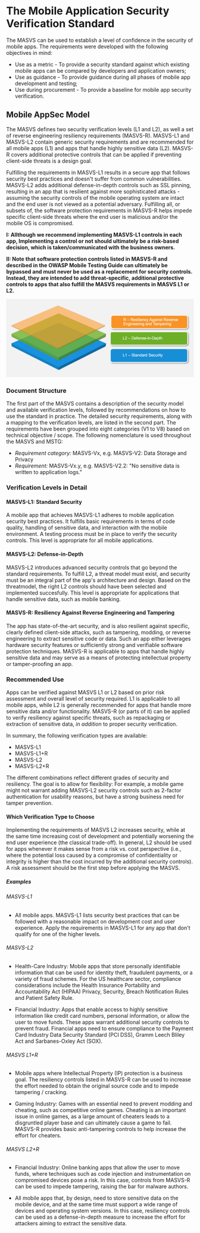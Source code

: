 # The Mobile Application Security Verification Standard

The MASVS can be used to establish a level of confidence in the security of mobile apps. The requirements were developed with the following objectives in mind:

- Use as a metric - To provide a security standard against which existing mobile apps can be compared by developers and application owners;
- Use as guidance - To provide guidance during all phases of mobile app development and testing;
- Use during procurement - To provide a baseline for mobile app security verification.

## Mobile AppSec Model

The MASVS defines two security verification levels (L1 and L2), as well a set of reverse engineering resiliency requirements (MASVS-R). MASVS-L1 and MASVS-L2 contain generic security requirements and are recommended for all mobile apps (L1) and apps that handle highly sensitive data (L2). MASVS-R covers additional protective controls that can be applied if preventing client-side threats is a design goal.

Fulfilling the requirements in MASVS-L1 results in a secure app that follows security best practices and doesn't suffer from common vulnerabilities. MASVS-L2 adds additional defense-in-depth controls such as SSL pinning, resulting in an app that is resilient against more sophisticated attacks - assuming the security controls of the mobile operating system are intact and the end user is not viewed as a potential adversary. Fulfilling all, or subsets of, the software protection requirements in MASVS-R helps impede specific client-side threats where the end user is malicious and/or the mobile OS is compromised.

**I: Allthough we recommend implementing MASVS-L1 controls in each app, Implementing a control or not should ultimately be a risk-based decision, which is taken/communicated with the business owners.**

**II: Note that software protection controls listed in MASVS-R and described in the OWASP Mobile Testing Guide can ultimately be bypassed and must never be used as a replacement for security controls. Instead, they are intended to add threat-specific, additional protective controls to apps that also fulfill the MASVS requirements in MASVS L1 or L2.**

![Verification Levels](images/masvs-levels-new.jpg)

### Document Structure

The first part of the MASVS contains a description of the security model and available verification levels, followed by recommendations on how to use the standard in practice. The detailed security requirements, along with a mapping to the verification levels, are listed in the second part. The requirements have been grouped into eight categories (V1 to V8) based on technical objective / scope. The following nomenclature is used throughout the MASVS and MSTG:

- *Requirement category:* MASVS-Vx, e.g. MASVS-V2: Data Storage and Privacy
- *Requirement:* MASVS-Vx.y, e.g. MASVS-V2.2: "No sensitive data is written to application logs."  

### Verification Levels in Detail

#### MASVS-L1: Standard Security

A mobile app that achieves MASVS-L1 adheres to mobile application security best practices. It fulfills basic requirements in terms of code quality, handling of sensitive data, and interaction with the mobile environment. A testing process must be in place to verify the security controls. This level is appropriate for all mobile applications.

#### MASVS-L2: Defense-in-Depth

MASVS-L2 introduces advanced security controls that go beyond the standard requirements. To fulfill L2, a threat model must exist, and security must be an integral part of the app's architecture and design. Based on the threatmodel, the right L2 controls should have been selected and implemented succesfully. This level is appropriate for applications that handle sensitive data, such as mobile banking.

#### MASVS-R: Resiliency Against Reverse Engineering and Tampering

The app has state-of-the-art security, and is also resilient against specific, clearly defined client-side attacks, such as tampering, modding, or reverse engineering to extract sensitive code or data. Such an app either leverages hardware security features or sufficiently strong and verifiable software protection techniques. MASVS-R is applicable to apps that handle highly sensitive data and may serve as a means of protecting intellectual property or tamper-proofing an app.

### Recommended Use

Apps can be verified against MASVS L1 or L2 based on prior risk assessment and overall level of security required. L1 is applicable to all mobile apps, while L2 is generally recommended for apps that handle more sensitive data and/or functionality. MASVS-R (or parts of it) can be applied to verify resiliency against specific threats, such as repackaging or extraction of sensitive data, *in addition* to proper security verification.

In summary, the following verification types are available:

- MASVS-L1
- MASVS-L1+R
- MASVS-L2
- MASVS-L2+R

The different combinations reflect different grades of security and resiliency. The goal is to allow for flexibility: For example, a mobile game might not warrant adding MASVS-L2 security controls such as 2-factor authentication for usability reasons, but have a strong business need for tamper prevention.
<div style="page-break-after: always;">
</div>

#### Which Verification Type to Choose

Implementing the requirements of MASVS L2 increases security, while at the same time increasing cost of development and potentially worsening the end user experience (the classical trade-off). In general, L2 should be used for apps whenever it makes sense from a risk vs. cost perspective (i.e., where the potential loss caused by a compromise of confidentiality or integrity is higher than the cost incurred by the additional security controls). A risk assessment should be the first step before applying the MASVS.

##### Examples

###### MASVS-L1

- All mobile apps. MASVS-L1 lists security best practices that can be followed with a reasonable impact on development cost and user experience. Apply the requirements in MASVS-L1 for any app that don't qualify for one of the higher levels.

###### MASVS-L2

- Health-Care Industry: Mobile apps that store personally identifiable information that can be used for identity theft, fraudulent payments, or a variety of fraud schemes. For the US healthcare sector, compliance considerations include the Health Insurance Portability and Accountability Act (HIPAA) Privacy, Security, Breach Notification Rules and Patient Safety Rule.

- Financial Industry: Apps that enable access to highly sensitive information like credit card numbers, personal information, or allow the user to move funds. These apps warrant additional security controls to prevent fraud. Financial apps need to ensure compliance to the Payment Card Industry Data Security Standard (PCI DSS), Gramm Leech Bliley Act and Sarbanes-Oxley Act (SOX).

###### MASVS L1+R

- Mobile apps where Intellectual Property (IP) protection is a business goal. The resiliency controls listed in MASVS-R can be used to increase the effort needed to obtain the original source code and to impede tampering / cracking.

- Gaming Industry: Games with an essential need to prevent modding and cheating, such as competitive online games. Cheating is an important issue in online games, as a large amount of cheaters leads to a disgruntled player base and can ultimately cause a game to fail. MASVS-R provides basic anti-tampering controls to help increase the effort for cheaters.

###### MASVS L2+R

- Financial Industry: Online banking apps that allow the user to move funds, where techniques such as code injection and instrumentation on compromised devices pose a risk. In this case, controls from MASVS-R can be used to impede tampering, raising the bar for malware authors.

- All mobile apps that, by design, need to store sensitive data on the mobile device, and at the same time must support a wide range of devices and operating system versions. In this case, resiliency controls can be used as a defense-in-depth measure to increase the effort for attackers aiming to extract the sensitive data.
